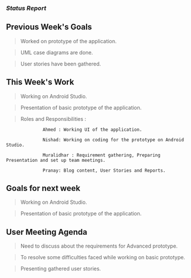 ### *Status Report*

## Previous Week's Goals

   > Worked on prototype of the application.
   
   > UML case diagrams are done.
   
   > User stories have been gathered.
   

## This Week's Work
   
   > Working on Android Studio.
   
   > Presentation of basic prototype of the application.

   
   > Roles and Responsibilities :
   
                  Ahmed : Working UI of the application.
                  
                  Nishad: Working on coding for the prototype on Android Studio.
                  
                  Muralidhar : Requirement gathering, Preparing Presentation and set up team meetings.
                  
                  Pranay: Blog content, User Stories and Reports.
                  
                  
 ## Goals for next week
 
   > Working on Android Studio.
   
   > Presentation of basic prototype of the application.
   
   
 ## User Meeting Agenda
 
   > Need to discuss about the requirements for Advanced prototype.
   
   > To resolve some difficulties faced while working on basic prototype.
   
   > Presenting gathered user stories.
